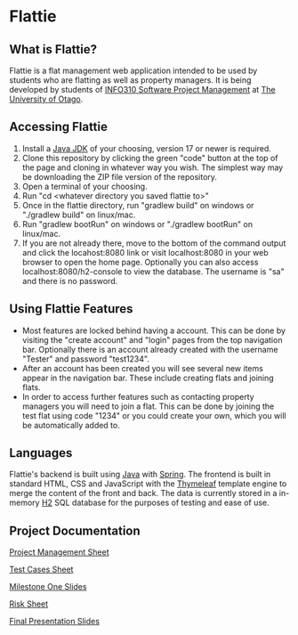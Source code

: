 # Flattie
## What is Flattie?
Flattie is a flat management web application intended to be used by students who are flatting as well as property managers. It is being developed by students of [INFO310 Software Project Management](https://www.otago.ac.nz/courses/papers?papercode=INFO310) at [The University of Otago](https://www.otago.ac.nz/).

## Accessing Flattie
1. Install a [Java JDK](https://www.oracle.com/middleeast/java/technologies/downloads/) of your choosing, version 17 or newer is required.
2. Clone this repository by clicking the green "code" button at the top of the page and cloning in whatever way you wish. The simplest way may be downloading the ZIP file version of the repository.
3. Open a terminal of your choosing.
4. Run "cd \<whatever directory you saved flattie to>"
5. Once in the flattie directory, run "gradlew build" on windows or "./gradlew build" on linux/mac.
6. Run "gradlew bootRun" on windows or "./gradlew bootRun" on linux/mac.
7. If you are not already there, move to the bottom of the command output and click the locahost:8080 link or visit localhost:8080 in your web browser to open the home page. Optionally you can also access localhost:8080/h2-console to view the database. The username is "sa" and there is no password.

## Using Flattie Features
* Most features are locked behind having a account. This can be done by visiting the "create account" and "login" pages from the top navigation bar. Optionally there is an account already created with the username "Tester" and password "test1234".
* After an account has been created you will see several new items appear in the navigation bar. These include creating flats and joining flats.
* In order to access further features such as contacting property managers you will need to join a flat. This can be done by joining the test flat using code "1234" or you could create your own, which you will be automatically added to.

## Languages
Flattie's backend is built using [Java](https://www.java.com/en/) with [Spring](https://spring.io/). The frontend is built in standard HTML, CSS and JavaScript with the [Thymeleaf](https://www.thymeleaf.org/) template engine to merge the content of the front and back. The data is currently stored in a in-memory [H2](https://www.h2database.com/html/main.html) SQL database for the purposes of testing and ease of use.

## Project Documentation
[Project Management Sheet](https://otagouni-my.sharepoint.com/:x:/r/personal/claca067_student_otago_ac_nz/Documents/INFO310_Project_Management_Template_v1.xlsx?d=w757b37d9e9464d6b9e71a45096e7c35c&csf=1&web=1&e=q7btoE)

[Test Cases Sheet](https://otagouni-my.sharepoint.com/:x:/g/personal/munto996_student_otago_ac_nz/EeXHTrGbHcZKqObsVfxbZfcB9Xcl8IfszyXp6Y8CJZIMUw?e=iLY5hz)

[Milestone One Slides](https://otagouni-my.sharepoint.com/:p:/g/personal/munto996_student_otago_ac_nz/ERJHrdyYuyNEk_DKz6XG5OIBI0At0_OlHR-CX5dC2NnjaA?e=OSpul3)

[Risk Sheet](https://otagouni-my.sharepoint.com/:x:/g/personal/munto996_student_otago_ac_nz/ESK3Y5bN101PlSYBQOzHdxsB81JnFpmG4ZtUYkwM-R4Z_w?e=xuyFVs)

[Final Presentation Slides](https://otagouni-my.sharepoint.com/:p:/g/personal/munto996_student_otago_ac_nz/ESSlnhQS7AVPiPVioYoJTYoBfPMMSHi2gXc6fefwzAaOdg?e=OnmouN)
